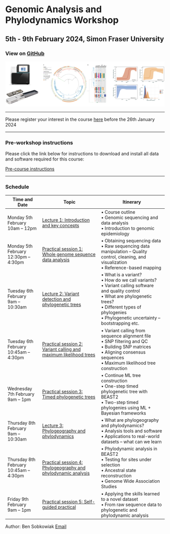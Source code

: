 # Genomic Analysis and Phylodynamics Workshop

## 5th - 9th February 2024, Simon Fraser University

### View on [GitHub](https://github.com/bensobkowiak/GenomicsCourse/)

![Title Image](Sequence_trees.png)


---


Please register your interest in the course [here](https://form.jotform.com/240141804355347) before the 26th January 2024


---

### Pre-workshop instructions

Please click the link below for instructions to download and install all data and software required for this course:

[Pre-course instructions](PreCourse_instructions.md)

---

### Schedule

| Time and Date                  | Topic                                           | Itinerary                                                 |
|--------------------------------|-------------------------------------------------|-----------------------------------------------------------|
| Monday 5th February <br> 10am – 12pm | [Lecture 1: Introduction and key concepts](Lectures/Introduction.md) | • Course outline<br>• Genomic sequencing and data analysis<br>• Introduction to genomic epidemiology |
| Monday 5th February <br> 12:30pm – 4:30pm | [Practical session 1: Whole genome sequence data analysis](Practicals/WGS_Analysis.md) | • Obtaining sequencing data<br>• Raw sequencing data manipulation – Quality control, cleaning, and visualization<br>• Reference-based mapping |
| Tuesday 6th February <br> 9am – 10:30am | [Lecture 2: Variant detection and phylogenetic trees](Lectures/VariantCalling.md) | • What is a variant?<br>• How do we call variants?<br>• Variant calling software and quality control<br>• What are phylogenetic trees?<br>• Different types of phylogenies<br>• Phylogenetic uncertainty – bootstrapping etc. |
| Tuesday 6th February <br> 10:45am – 4:30pm | [Practical session 2: Variant calling and maximum likelihood trees](Practicals/VariantCalling_MLtrees.md) | • Variant calling from sequence alignment file<br>• SNP filtering and QC<br>• Building SNP matrices<br>• Aligning consensus sequences<br>• Maximum likelihood tree construction |
| Wednesday 7th February <br> 9am – 1pm | [Practical session 3: Timed phylogenetic trees](Practicals/Phylogenetics.md) | • Continue ML tree construction<br>• One-step timed phylogenetic tree with BEAST2<br>• Two-step timed phylogenies using ML + Bayesian frameworks |
| Thursday 8th February <br> 9am – 10:30am | [Lecture 3: Phylogeography and phylodynamics](Lectures/Phylogeography_Phylodynamics.md) | • What are phylogeography and phylodynamics?<br>• Analysis tools and software<br>• Applications to real-world datasets – what can we learn |
| Thursday 8th February <br> 10:45am – 4:30pm | [Practical session 4: Phylogeography and phylodynamic analysis](Practicals/Phylodynamics.md) | • Phylodynamic analysis in BEAST2<br>• Testing for sites under selection <br>• Ancestral state reconstruction  <br>• Genome Wide Association Studies |
| Friday 9th February <br> 9am – 1pm  | [Practical session 5: Self-guided practical](Practicals/Full_pipeline_test.md) | • Applying the skills learned to a novel dataset<br>• From raw sequence data to phylogenetic and phylodynamic analysis |


Author: Ben Sobkowiak [Email](mailto:b.sobkowiak.12@ucl.ac.uk)

